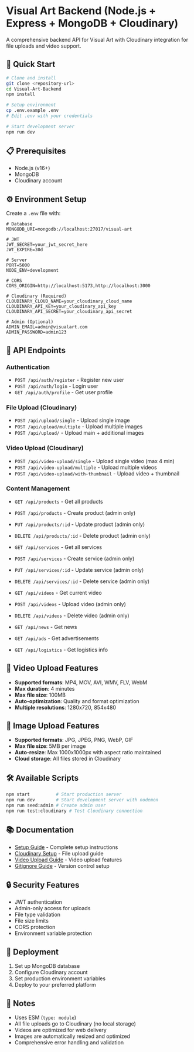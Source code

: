 # Visual Art Backend (Node.js + Express + MongoDB + Cloudinary)

A comprehensive backend API for Visual Art with Cloudinary integration for file uploads and video support.

## 🚀 Quick Start

```bash
# Clone and install
git clone <repository-url>
cd Visual-Art-Backend
npm install

# Setup environment
cp .env.example .env
# Edit .env with your credentials

# Start development server
npm run dev
```

## 📋 Prerequisites

- Node.js (v16+)
- MongoDB
- Cloudinary account

## ⚙️ Environment Setup

Create a `.env` file with:

```env
# Database
MONGODB_URI=mongodb://localhost:27017/visual-art

# JWT
JWT_SECRET=your_jwt_secret_here
JWT_EXPIRE=30d

# Server
PORT=5000
NODE_ENV=development

# CORS
CORS_ORIGIN=http://localhost:5173,http://localhost:3000

# Cloudinary (Required)
CLOUDINARY_CLOUD_NAME=your_cloudinary_cloud_name
CLOUDINARY_API_KEY=your_cloudinary_api_key
CLOUDINARY_API_SECRET=your_cloudinary_api_secret

# Admin (Optional)
ADMIN_EMAIL=admin@visualart.com
ADMIN_PASSWORD=admin123
```

## 🎯 API Endpoints

### Authentication

- `POST /api/auth/register` - Register new user
- `POST /api/auth/login` - Login user
- `GET /api/auth/profile` - Get user profile

### File Upload (Cloudinary)

- `POST /api/upload/single` - Upload single image
- `POST /api/upload/multiple` - Upload multiple images
- `POST /api/upload/` - Upload main + additional images

### Video Upload (Cloudinary)

- `POST /api/video-upload/single` - Upload single video (max 4 min)
- `POST /api/video-upload/multiple` - Upload multiple videos
- `POST /api/video-upload/with-thumbnail` - Upload video + thumbnail

### Content Management

- `GET /api/products` - Get all products
- `POST /api/products` - Create product (admin only)
- `PUT /api/products/:id` - Update product (admin only)
- `DELETE /api/products/:id` - Delete product (admin only)

- `GET /api/services` - Get all services
- `POST /api/services` - Create service (admin only)
- `PUT /api/services/:id` - Update service (admin only)
- `DELETE /api/services/:id` - Delete service (admin only)

- `GET /api/videos` - Get current video
- `POST /api/videos` - Upload video (admin only)
- `DELETE /api/videos` - Delete video (admin only)

- `GET /api/news` - Get news
- `GET /api/ads` - Get advertisements
- `GET /api/logistics` - Get logistics info

## 🎥 Video Upload Features

- **Supported formats**: MP4, MOV, AVI, WMV, FLV, WebM
- **Max duration**: 4 minutes
- **Max file size**: 100MB
- **Auto-optimization**: Quality and format optimization
- **Multiple resolutions**: 1280x720, 854x480

## 📸 Image Upload Features

- **Supported formats**: JPG, JPEG, PNG, WebP, GIF
- **Max file size**: 5MB per image
- **Auto-resize**: Max 1000x1000px with aspect ratio maintained
- **Cloud storage**: All files stored in Cloudinary

## 🛠️ Available Scripts

```bash
npm start          # Start production server
npm run dev        # Start development server with nodemon
npm run seed:admin # Create admin user
npm run test:cloudinary # Test Cloudinary connection
```

## 📚 Documentation

- [Setup Guide](SETUP_GUIDE.md) - Complete setup instructions
- [Cloudinary Setup](CLOUDINARY_SETUP.md) - File upload guide
- [Video Upload Guide](VIDEO_UPLOAD_GUIDE.md) - Video upload features
- [Gitignore Guide](GITIGNORE_README.md) - Version control setup

## 🔒 Security Features

- JWT authentication
- Admin-only access for uploads
- File type validation
- File size limits
- CORS protection
- Environment variable protection

## 🚀 Deployment

1. Set up MongoDB database
2. Configure Cloudinary account
3. Set production environment variables
4. Deploy to your preferred platform

## 📝 Notes

- Uses ESM (`type: module`)
- All file uploads go to Cloudinary (no local storage)
- Videos are optimized for web delivery
- Images are automatically resized and optimized
- Comprehensive error handling and validation
